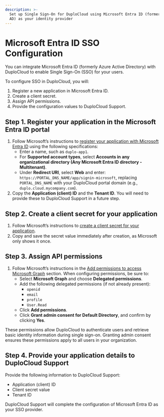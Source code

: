 ```yaml
---
description: >-
  Set up Single Sign-On for DuploCloud using Microsoft Entra ID (formerly Azure
  AD) as your identity provider
---
```


# Microsoft Entra ID SSO Configuration

You can integrate Microsoft Entra ID (formerly Azure Active Directory) with DuploCloud to enable Single Sign-On (SSO) for your users.

To configure SSO in DuploCloud, you will:

1. Register a new application in Microsoft Entra ID.
2. Create a client secret.
3. Assign API permissions.
4. Provide the configuration values to DuploCloud Support.

## Step 1. Register your application in the Microsoft Entra ID portal

1. Follow Microsoft’s instructions to [register your application with Microsoft Entra ID](https://learn.microsoft.com/en-us/entra/identity-platform/quickstart-register-app) using the following specifications:&#x20;
   * Enter a name, such as `duplo-app1`.
   * For **Supported account types**, select **Accounts in any organizational directory (Any Microsoft Entra ID directory - Multitenant)**.
   * Under **Redirect URI**, select **Web** and enter:\
     `https://PORTAL_DNS_NAME/app/signin-microsoft`, replacing `PORTAL_DNS_NAME` with your DuploCloud portal domain (e.g., `duplo.cloud.mycompany.com`).
2. Copy the **Application (client) ID** and the **Tenant ID**. You will need to provide these to DuploCloud Support in a future step.

## Step 2. Create a client secret for your application

1. Follow Microsoft’s instructions to [create a client secret for your application](https://learn.microsoft.com/en-us/entra/identity-platform/how-to-add-credentials?tabs=client-secret).
2. Copy and save the secret value immediately after creation, as Microsoft only shows it once.&#x20;

## Step 3. Assign API permissions

1. Follow Microsoft’s instructions in the [Add permissions to access Microsoft Graph](https://learn.microsoft.com/en-us/entra/identity-platform/quickstart-configure-app-access-web-apis#add-permissions-to-access-microsoft-graph) section. When configuring permissions, be sure to:
   * Select **Microsoft Graph** and choose **Delegated permissions**.
   * Add the following delegated permissions (if not already present):
     * `openid`
     * `email`
     * `profile`
     * `User.Read`
   * Click **Add permissions**.
   * Click **Grant admin consent for Default Directory**, and confirm by clicking **Yes**.

These permissions allow DuploCloud to authenticate users and retrieve basic identity information during single sign-on. Granting admin consent ensures these permissions apply to all users in your organization.

## Step 4. Provide your application details to DuploCloud Support

Provide the following information to DuploCloud Support:

* Application (client) ID
* Client secret value
* Tenant ID

DuploCloud Support will complete the configuration of Microsoft Entra ID as your SSO provider.
